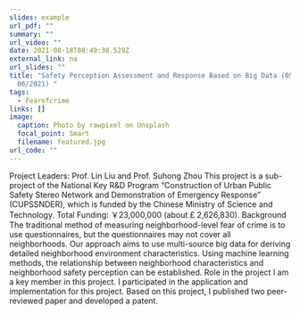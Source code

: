 ```yaml
---
slides: example
url_pdf: ""
summary: ""
url_video: ""
date: 2021-08-18T08:49:38.529Z
external_link: na
url_slides: ""
title: "Safety Perception Assessment and Response Based on Big Data (05/2018 to
  06/2021) "
tags:
  - Fearofcrime
links: []
image:
  caption: Photo by rawpixel on Unsplash
  focal_point: Smart
  filename: featured.jpg
url_code: ""
---
```

Project Leaders: Prof. Lin Liu and Prof. Suhong Zhou
This project is a sub-project of the National Key R&D Program “Construction of Urban Public Safety Stereo Network and Demonstration of Emergency Response” (CUPSSNDER), which is funded by the Chinese Ministry of Science and Technology. Total Funding: ￥23,000,000 (about £ 2,626,830). 
Background
The traditional method of measuring neighborhood-level fear of crime is to use questionnaires, but the questionnaires may not cover all neighborhoods. Our approach aims to use multi-source big data for deriving detailed neighborhood environment characteristics. Using machine learning methods, the relationship between neighborhood characteristics and neighborhood safety perception can be established.
Role in the project
I am a key member in this project. I participated in the application and implementation for this project. Based on this project, I published two peer-reviewed paper and developed a patent.